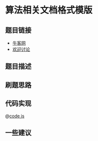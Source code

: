 
# 算法相关文档格式模版

## 题目链接

- [牛客网]()
- [欢迎讨论]()

## 题目描述


## 刷题思路

## 代码实现

@[code js](@code/algorithm/剑指/树/print.js)


## 一些建议